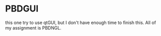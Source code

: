 # PBDGUI
this one try to use qtGUI, but I don't have enough time to finish this. All of my assignment is PBDNGL.
